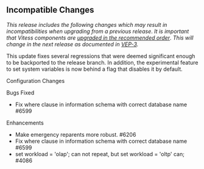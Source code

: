 ## Incompatible Changes

*This release includes the following changes which may result in incompatibilities when upgrading from a previous release*. 
*It is important that Vitess components are* _[upgraded in the recommended order](https://vitess.io/docs/user-guides/upgrading/#upgrade-order)_. 
*This will change in the next release as documented in* *[VEP-3](https://github.com/vitessio/enhancements/blob/master/veps/vep-3.md).*

This update fixes several regressions that were deemed significant enough to be backported to the release branch. In addition, the experimental feature to set system variables is now behind a flag that disables it by default.

Configuration Changes

Bugs Fixed
* Fix where clause in information schema with correct database name #6599

Enhancements 
* Make emergency reparents more robust. #6206
* Fix where clause in information schema with correct database name #6599
* set workload = 'olap'; can not repeat, but set workload = 'oltp' can; #4086
